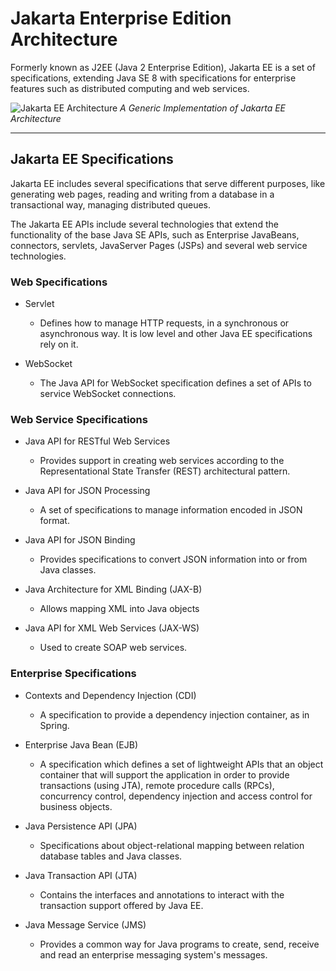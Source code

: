 # Jakarta Enterprise Edition Architecture

Formerly known as J2EE (Java 2 Enterprise Edition), Jakarta EE is a set of specifications, extending Java SE 8 with specifications for enterprise features such as distributed computing and web services.

![Jakarta EE Architecture](https://s3.amazonaws.com/revature-note-assets/J2EE+Architecture.jpeg)
*A Generic Implementation of Jakarta EE Architecture*

---

## Jakarta EE Specifications

Jakarta EE includes several specifications that serve different purposes, like generating web pages, reading and writing from a database in a transactional way, managing distributed queues.

The Jakarta EE APIs include several technologies that extend the functionality of the base Java SE APIs, such as Enterprise JavaBeans, connectors, servlets, JavaServer Pages (JSPs) and several web service technologies.

### Web Specifications

- Servlet
  - Defines how to manage HTTP requests, in a synchronous or asynchronous way. It is low level and other Java EE specifications rely on it.


- WebSocket
  - The Java API for WebSocket specification defines a set of APIs to service WebSocket connections.


### Web Service Specifications

- Java API for RESTful Web Services
  - Provides support in creating web services according to the Representational State Transfer (REST) architectural pattern.


- Java API for JSON Processing
  - A set of specifications to manage information encoded in JSON format.


- Java API for JSON Binding
  - Provides specifications to convert JSON information into or from Java classes.


- Java Architecture for XML Binding (JAX-B)
  - Allows mapping XML into Java objects


- Java API for XML Web Services (JAX-WS)
  - Used to create SOAP web services.


### Enterprise Specifications

- Contexts and Dependency Injection (CDI)
  - A specification to provide a dependency injection container, as in Spring.

- Enterprise Java Bean (EJB)
  - A specification which defines a set of lightweight APIs that an object container that will support the application in order to provide transactions (using JTA), remote procedure calls (RPCs), concurrency control, dependency injection and access control for business objects.


- Java Persistence API (JPA)
  - Specifications about object-relational mapping between relation database tables and Java classes.


- Java Transaction API (JTA)
  - Contains the interfaces and annotations to interact with the transaction support offered by Java EE.


- Java Message Service (JMS)
  - Provides a common way for Java programs to create, send, receive and read an enterprise messaging system's messages.